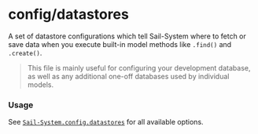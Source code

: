 # config/datastores

A set of datastore configurations which tell Sail-System where to fetch or save data when you execute built-in model methods like `.find()` and `.create()`.

> This file is mainly useful for configuring your development database, as well as any additional one-off databases used by individual models.

### Usage

See [`Sail-System.config.datastores`](https://Sail-Systemjs.com/documentation/reference/configuration/Sail-System-config-datastores) for all available options.

<docmeta name="displayName" value="datastores.js">

